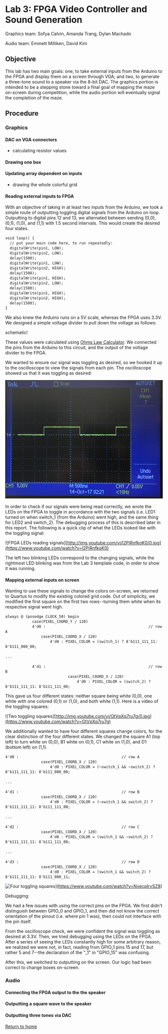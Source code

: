 # Lab 3: FPGA Video Controller and Sound Generation
Graphics team: Sofya Calvin, Amanda Trang, Dylan Machado

Audio team: Emmett Milliken, David Kim

## Objective 
This lab has two main goals: one, to take external inputs from the Arduino to the FPGA and display them on a screen through VGA; and two, to generate a three-tone sound to a speaker via the 8-bit DAC. The graphics portion is intended to be a stepping stone toward a final goal of mapping the maze on-screen during competition, while the audio portion will eventually signal the completion of the maze.

## Procedure

### Graphics
#### DAC on VGA connectors

+ calculating resistor values

#### Drawing one box



#### Updating array dependent on inputs

+ drawing the whole colorful grid

#### Reading external inputs to FPGA

With an objective of taking in at least two inputs from the Arduino, we took a simple route of outputting toggling digital signals from the Arduino on loop. Outputting to digital pins 12 and 13, we alternated between sending (0,0), (0,1), (1,0), and (1,1) with 1.5 second intervals. This would create the desired four states.

```
void loop() {
  // put your main code here, to run repeatedly:
  digitalWrite(pin1, LOW);
  digitalWrite(pin2, LOW);
  delay(1500);
  digitalWrite(pin1, LOW);
  digitalWrite(pin2, HIGH);
  delay(1500);
  digitalWrite(pin1, HIGH);
  digitalWrite(pin2, LOW);
  delay(1500);
  digitalWrite(pin1, HIGH);
  digitalWrite(pin2, HIGH);
  delay(1500);
}
```

We also knew the Arduino runs on a 5V scale, whereas the FPGA uses 3.3V. We designed a simple voltage divider to pull down the voltage as follows:

schematic!

These values were calculated using [Ohms Law Calculator](http://www.ohmslawcalculator.com/voltage-divider-calculator). We connected the pins from the Arduino to this circuit, and the output of the voltage divider to the FPGA.

We wanted to ensure our signal was toggling as desired, so we hooked it up to the oscilloscope to view the signals from each pin. The oscilloscope showed us that it was toggling as desired:

![Toggling signal](../images/lab3/toggle.png)

In order to check if our signals were being read correctly, we wrote the LEDs on the FPGA to toggle in accordance with the two signals (i.e. LED1 turned on when switch_1 (from the Arduino) went high, and the same thing for LED2 and switch_2). The debugging process of this is described later in this report. The following is a quick clip of what the LEDs looked like with the toggling signal:

![FPGA LEDs reading signals][http://img.youtube.com/vi/l2PiRnfkoK0/0.jpg](https://www.youtube.com/watch?v=l2PiRnfkoK0)

The left two blinking LEDs correspond to the changing signals, while the rightmost LED blinking was from the Lab 3 template code, in order to show it was running.

#### Mapping external inputs on screen

Wanting to use these signals to change the colors on-screen, we returned to Quartus to modify the existing colored grid code. Out of simplicity, we modified the first square on the first two rows--turning them white when its respective signal went high.

```
always @ (posedge CLOCK_50) begin
	 		case(PIXEL_COORD_Y / 120)
			4'd0 : 												// row A
				case(PIXEL_COORD_X / 120)
					4'd0 : PIXEL_COLOR = (switch_1) ? 8'b111_111_11: 8'b111_000_00;

...

			4'd1 : 												// row B
							case(PIXEL_COORD_X / 120)
								4'd0 : PIXEL_COLOR = (switch_2) ? 8'b111_111_11: 8'b111_111_00;					
```

This gave us four different states: neither square being white (0,0), one white with one colored (0,1) or (1,0), and both white (1,1). Here is a video of the toggling squares:

![Two toggling squares][http://img.youtube.com/vi/GtVpXq7ru7g/0.jpg](https://www.youtube.com/watch?v=GtVpXq7ru7g)

We additionally wanted to have four different squares change colors, for the clear distinction of the four different states. We changed the square A1 (top left) to turn white on (0,0), B1 white on (0,1), C1 white on (1,0), and D1 (bottom left) on (1,1). 

```
4'd0 : 												// row A
				case(PIXEL_COORD_X / 120)
					4'd0 : PIXEL_COLOR = (~switch_1 && ~switch_2) ? 8'b111_111_11: 8'b111_000_00;

...

4'd1 : 												// row B
				case(PIXEL_COORD_X / 120)
					4'd0 : PIXEL_COLOR = (~switch_1 && switch_2) ? 8'b111_111_11: 8'b111_111_00;					

...

4'd2 : 												// row C
				case(PIXEL_COORD_X / 120)
					4'd0 : PIXEL_COLOR = (switch_1 && ~switch_2) ? 8'b111_111_11: 8'b111_111_00;

...

4'd3 : 												// row D
				case(PIXEL_COORD_X / 120)
					4'd0 : PIXEL_COLOR = (switch_1 && switch_2) ? 8'b111_111_11: 8'b111_000_11;
```					

![Four toggling squares](http://img.youtube.com/vi/NvecpIrvSZ8/0.jpg)](https://www.youtube.com/watch?v=NvecpIrvSZ8)

Debugging: 

We had a few issues with using the correct pins on the FPGA. We first didn't distinguish between GPIO_0 and GPIO_1, and then did not know the correct orientation of the pinout (i.e. where pin 1 was), then could not interface with the pin itself. 


From the oscilloscope check, we were confident the signal was toggling as desired at 3.3V. Then, we tried debugging using the LEDs on the FPGA. After a series of seeing the LEDs constantly high for some arbitrary reason, we realized we were not, in fact, reading from GPIO_1 pins 15 and 17, but rather 5 and 7--the declaration of the "_1" in "GPIO_15" was confusing.

After this, we switched to outputting on the screen. Our logic had been correct to change boxes on-screen.


### Audio
#### Connecting the FPGA output to the the speaker
#### Outputting a square wave to the speaker
#### Outputting three tones via DAC



[Return to home](https://sofyacalvin.github.io/ece3400-group3/)
